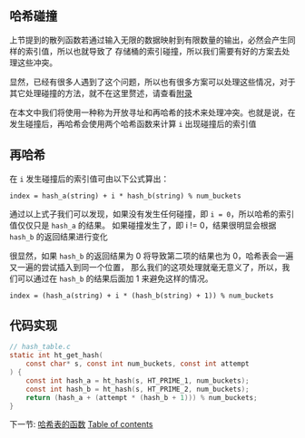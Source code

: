 ## 哈希碰撞

上节提到的散列函数若通过输入无限的数据映射到有限数量的输出，必然会产生同样的索引值，所以也就导致了
存储桶的索引碰撞，所以我们需要有好的方案去处理这些冲突。

显然，已经有很多人遇到了这个问题，所以也有很多方案可以处理这些情况，对于其它处理碰撞的方法，就不在这里赘述，请查看[附录](../07-appendix)

在本文中我们将使用一种称为开放寻址和再哈希的技术来处理冲突。也就是说，在发生碰撞后，再哈希会使用两个哈希函数来计算 `i` 出现碰撞后的索引值

## 再哈希

在 `i` 发生碰撞后的索引值可由以下公式算出：

```
index = hash_a(string) + i * hash_b(string) % num_buckets
```

通过以上式子我们可以发现，如果没有发生任何碰撞，即 `i = 0`，所以哈希的索引值仅仅只是 `hash_a` 的结果。
如果碰撞发生了，即 i != 0，结果很明显会根据 `hash_b` 的返回结果进行变化

很显然，如果 `hash_b` 的返回结果为 0 将导致第二项的结果也为 0，哈希表会一遍又一遍的尝试插入到同一个位置，
那么我们的这项处理就毫无意义了，所以，我们可以通过在 `hash_b` 的结果后面加 1 来避免这样的情况。

```
index = (hash_a(string) + i * (hash_b(string) + 1)) % num_buckets
```

## 代码实现

```c
// hash_table.c
static int ht_get_hash(
    const char* s, const int num_buckets, const int attempt
) {
    const int hash_a = ht_hash(s, HT_PRIME_1, num_buckets);
    const int hash_b = ht_hash(s, HT_PRIME_2, num_buckets);
    return (hash_a + (attempt * (hash_b + 1))) % num_buckets;
}
```

下一节: [哈希表的函数](../05-methods)
[Table of contents](https://github.com/jamesroutley/write-a-hash-table#contents)
